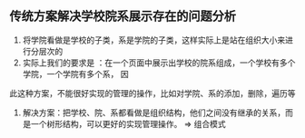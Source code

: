 ## 传统方案解决学校院系展示存在的问题分析

1.  将学院看做是学校的子类，系是学院的子类，这样实际上是站在组织大小来进行分层次的
2.  实际上我们的要求是 ：在一个页面中展示出学校的院系组成，一个学校有多个学院，一个学院有多个系， 因

此这种方案，不能很好实现的管理的操作，比如对学院、系的添加，删除，遍历等

1.  解决方案：把学校、院、系都看做是组织结构，他们之间没有继承的关系，而是一个树形结构，可以更好的实现管理操作。 =&gt; 组合模式